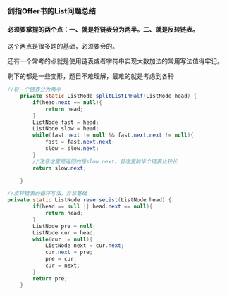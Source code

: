 ### 剑指Offer书的List问题总结

#### 必须要掌握的两个点：一、就是将链表分为两半。二、就是反转链表。

这个两点是很多题的基础，必须要会的。

还有一个常考的点就是使用链表或者字符串实现大数加法的常用写法值得牢记。

剩下的都是一些变形，题目不难理解，最难的就是考虑到各种

```java
//将一个链表分为两半
    private static ListNode splitListInHalf(ListNode head) {
        if(head.next == null){
            return head;
        }
        ListNode fast = head;
        ListNode slow = head;
        while(fast.next != null && fast.next.next != null){
            fast = fast.next.next;
            slow = slow.next;
        }
        //注意这里是返回的是slow.next。且这里前半个链表比较长
        return slow.next;

    }
```

```java
//反转链表的循环写法，非常基础
private static ListNode reverseList(ListNode head) {
        if(head == null || head.next == null){
            return head;
        }
        ListNode pre = null;
        ListNode cur = head;
        while(cur != null){
            ListNode next = cur.next;
            cur.next = pre;
            pre = cur;
            cur = next;
        }
        return pre;
    }
```

